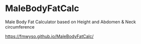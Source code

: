 # MaleBodyFatCalc
 Male Body Fat Calculator based on Height and Abdomen & Neck circumference

https://fmwyso.github.io/MaleBodyFatCalc/